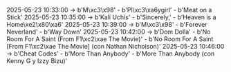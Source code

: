 2025-05-23 10:33:00 -> b'M\xc3\x98' - b'Pl\xc3\xa6ygirl' - b'Meat on a Stick'
2025-05-23 10:35:00 -> b'Kali Uchis' - b'Sincerely,' - b'Heaven is a Home\xe2\x80\xa6'
2025-05-23 10:39:00 -> b'M\xc3\x98' - b'Forever Neverland' - b'Way Down'
2025-05-23 10:42:00 -> b'Dom Dolla' - b'No Room For A Saint (From F1\xc2\xae The Movie)' - b'No Room For A Saint [From F1\xc2\xae The Movie] (con Nathan Nicholson)'
2025-05-23 10:46:00 -> b'Cheat Codes' - b'More Than Anybody' - b'More Than Anybody (con Kenny G y Izzy Bizu)'
